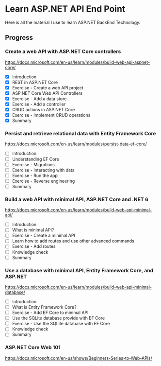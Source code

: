 # Learn ASP.NET API End Point

Here is all the material I use to learn ASP.NET BackEnd Technology.

## Progress

### Create a web API with ASP.NET Core controllers

https://docs.microsoft.com/en-us/learn/modules/build-web-api-aspnet-core/

- [x] Introduction
- [x] REST in ASP.NET Core
- [x] Exercise - Create a web API project
- [x] ASP.NET Core Web API Controllers
- [x] Exercise - Add a data store
- [x] Exercise - Add a controller
- [x] CRUD actions in ASP.NET Core
- [x] Exercise - Implement CRUD operations
- [x] Summary

### Persist and retrieve relational data with Entity Framework Core

https://docs.microsoft.com/en-us/learn/modules/persist-data-ef-core/

- [ ] Introduction
- [ ] Understanding EF Core
- [ ] Exercise - Migrations
- [ ] Exercise - Interacting with data
- [ ] Exercise - Run the app
- [ ] Exercise - Reverse engineering
- [ ] Summary

### Build a web API with minimal API, ASP.NET Core and .NET 6

https://docs.microsoft.com/en-us/learn/modules/build-web-api-minimal-api/

- [ ] Introduction
- [ ] What is minimal API?
- [ ] Exercise - Create a minimal API
- [ ] Learn how to add routes and use other advanced commands
- [ ] Exercise - Add routes
- [ ] Knowledge check
- [ ] Summary

### Use a database with minimal API, Entity Framework Core, and ASP.NET

https://docs.microsoft.com/en-us/learn/modules/build-web-api-minimal-database/

- [ ] Introduction
- [ ] What is Entity Framework Core?
- [ ] Exercise - Add EF Core to minimal API
- [ ] Use the SQLite database provide with EF Core
- [ ] Exercise - Use the SQLite database with EF Core
- [ ] Knowledge check
- [ ] Summary

### ASP.NET Core Web 101

https://docs.microsoft.com/en-us/shows/Beginners-Series-to-Web-APIs/
